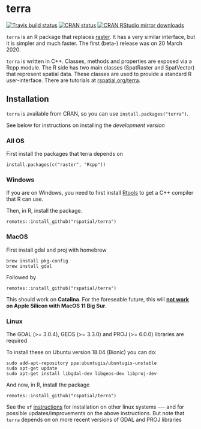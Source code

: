 # terra

[![Travis build
status](https://travis-ci.org/rspatial/terra.svg?branch=master)](https://travis-ci.org/rspatial/terra)
[![CRAN
status](https://www.r-pkg.org/badges/version/terra)](https://cran.r-project.org/package=terra)
[![CRAN RStudio mirror downloads](http://cranlogs.r-pkg.org/badges/terra)](http://www.r-pkg.org/pkg/terra)


`terra` is an R package that replaces [raster](https://github.com/rspatial/raster).
It has a very similar interface, but it is simpler and much faster. The first (beta-) release was on 20 March 2020.

`terra` is written in C++.  Classes, methods and properties are exposed via a Rcpp module. The R side has two main classes (SpatRaster and SpatVector) that represent spatial data. These classes are used to provide a standard R user-interface. There are tutorials at [rspatial.org/terra](https://rspatial.org/terra/index.html).


## Installation

`terra` is available from CRAN, so you can use `install.packages("terra")`. 

See below for instructions on installing the *development version*

### All OS

First install the packages that terra depends on 

```
install.packages(c("raster", "Rcpp"))
```

### Windows

If you are on Windows, you need to first install [Rtools](https://cran.r-project.org/bin/windows/Rtools/) to get a C++ compiler that R can use. 

Then, in R, install the package.

```
remotes::install_github("rspatial/terra")
```


### MacOS

First install gdal and proj with homebrew

```
brew install pkg-config
brew install gdal
```
Followed by

```
remotes::install_github("rspatial/terra")
```

This should work on **Catalina**. For the foreseable future, this will **[not work](https://github.com/Homebrew/brew/issues/7857
) on Apple Silicon with MacOS 11 Big Sur**.


### Linux

The GDAL (>= 3.0.4), GEOS (>= 3.3.0) and PROJ (>= 6.0.0) libraries are required 


To install these on Ubuntu version 18.04 (Bionic) you can do:
```
sudo add-apt-repository ppa:ubuntugis/ubuntugis-unstable
sudo apt-get update
sudo apt-get install libgdal-dev libgeos-dev libproj-dev 
```

And now, in R, install the package
```
remotes::install_github("rspatial/terra")
```

See the `sf` [instructions](https://github.com/r-spatial/sf) for installation on other linux systems --- and for possible updates/improvements on the above instructions. But note that `terra` depends on on more recent versions of GDAL and PROJ libraries 

